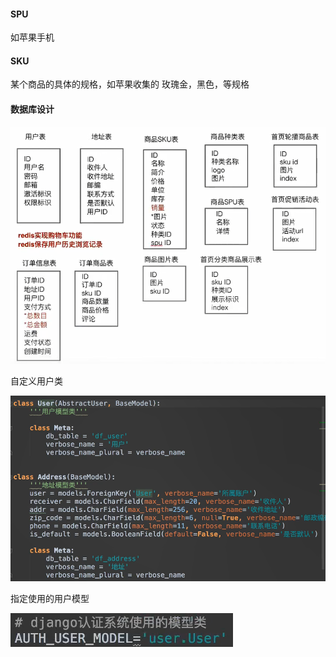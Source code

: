 #### SPU

如苹果手机

#### SKU

某个商品的具体的规格，如苹果收集的 玫瑰金，黑色，等规格

#### 数据库设计

![image-20200229213124843](..\image\image-20200229213124843.png)

自定义用户类

![image-20200229220559312](..\image\image-20200229220559312.png)

指定使用的用户模型

![image-20200229220718615](..\image\image-20200229220718615.png)

